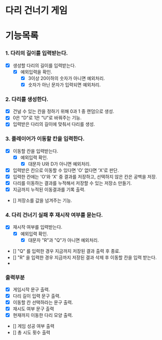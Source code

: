 # 다리 건너기 게임

# 기능목록

### 1. 다리의 길이를 입력받는다.

- [x] 생성할 다리의 길이를 입력받는다.
  - [x] 예외입력을 확인.
    - [x] 3이상 20이하의 숫자가 아니면 예외처리.
    - [x] 숫자가 아닌 문자가 입력되면 예외처리.
  
### 2. 다리를 생성한다.

- [x] 건널 수 있는 칸을 정하기 위해 0과 1 중 랜덤으로 생성. 
- [x] 0은 "D"로 1은 "U"로 바꿔주는 기능.
- [x] 입력받은 다리의 길이에 맞춰서 다리를 생성.

### 3. 플레이어가 이동할 칸을 입력한다.

- [x] 이동할 칸을 입력받는다.
  - [x] 예외입력 확인.
    - [x] 대문자 U와 D가 아니면 예외처리.
- [x] 입력받은 칸으로 이동할 수 있다면 'O' 없다면 'X'로 판단.
- [x] 입력한 칸에는  'O'와 'X' 중 결과를 저장하고, 선택하지 않은 칸은 공백을 저장. 
- [x] 다리를 이동하는 결과를 누적해서 저장할 수 있는 저장소 만들기.
- [x] 지금까지 누적된 이동결과를 기록 출력.
- [] 저장소를 값을 넘겨주는 기능.

### 4. 다리 건너기 실패 후 재시작 여부를 묻는다.

- [x] 재시작 여부를 입력받는다.
  - [x] 예외입력 확인.
    - [x] 대문자 "R"과 "Q"가 아니면 예외처리.
- [] "Q" 를 입력한 경우 지금까지 저장된 결과 출력 후 종료.
- [] "R" 을 입력한 경우 지금까지 저장된 결과 삭제 후 이동할 칸을 입력 받는다.
- 
### 출력부분
- [x] 게임시작 문구 출력.
- [x] 다리 길이 입력 문구 출력.
- [x] 이동할 칸 선택하라는 문구 출력.
- [x] 재시도 여부 문구 출력
- [x] 현재까지 이동한 다리 모양 출력.
- [] 게임 성공 여부 출력
- [] 총 시도 횟수 출력

